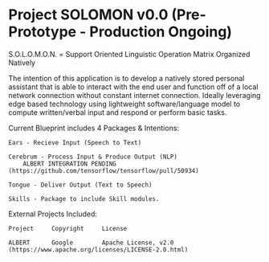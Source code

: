 # Project SOLOMON v0.0 (Pre-Prototype - Production Ongoing)

S.O.L.O.M.O.N. = Support Oriented Linguistic Operation Matrix Organized Natively

The intention of this application is to develop a natively stored personal assistant that is able to interact with the end user and function off of a local network connection without constant internet connection. Ideally leveraging edge based technology using lightweight software/language model to compute written/verbal input and respond or perform basic tasks.

Current Blueprint includes 4 Packages & Intentions:

    Ears - Recieve Input (Speech to Text)

    Cerebrum - Process Input & Produce Output (NLP)
        ALBERT INTEGRATION PENDING (https://github.com/tensorflow/tensorflow/pull/50934)

    Tongue - Deliver Output (Text to Speech)
    
    Skills - Package to include Skill modules.

External Projects Included:
    
    Project     Copyright     License
    
    ALBERT      Google        Apache License, v2.0 (https://www.apache.org/licenses/LICENSE-2.0.html)